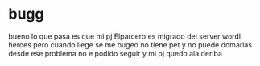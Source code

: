 bugg
====

bueno lo que pasa es que mi pj Elparcero es migrado del server wordl heroes pero cuando llege se me bugeo no tiene pet y no puede domarlas desde ese problema no e podido seguir y mi pj quedo ala deriba